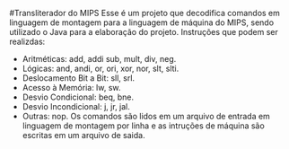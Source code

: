 #Transliterador do MIPS
Esse é um projeto que decodifica comandos em linguagem de montagem para a linguagem 
de máquina do MIPS, sendo utilizado o Java para a elaboração do projeto.
 Instruções que podem ser realizdas:
- Aritméticas: add, addi sub, mult, div, neg. 
- Lógicas: and, andi, or, ori, xor, nor, slt, slti. 
- Deslocamento Bit a Bit: sll, srl. 
- Acesso à Memória: lw, sw. 
- Desvio Condicional: beq, bne. 
- Desvio Incondicional: j, jr, jal. 
- Outras: nop.
Os comandos são lidos em um arquivo de entrada em linguagem de montagem por linha 
e as intruções de máquina são escritas em um arquivo de saida.